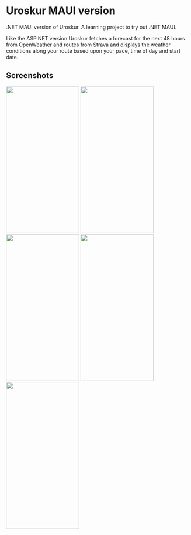 # Uroskur MAUI version
.NET MAUI version of Uroskur. A learning project to try out .NET MAUI.

Like the ASP.NET version Uroskur fetches a forecast for the next 48 hours from OpenWeather and routes from Strava and displays the weather conditions along your route based upon your pace, time of day and start date.

## Screenshots
<img src="https://i.ibb.co/8cCqsfF/routes.png" width="200" height="400" />
<img src="https://i.ibb.co/kqhFnYj/route.png" width="200" height="400" />
<img src="https://i.ibb.co/0rfrdFG/forecast.png" width="200" height="400" />
<img src="https://i.ibb.co/rxmbZLm/Settings2.png" width="200" height="400" />
<img src="https://i.ibb.co/HXy97gp/About.png" width="200" height="400" />
